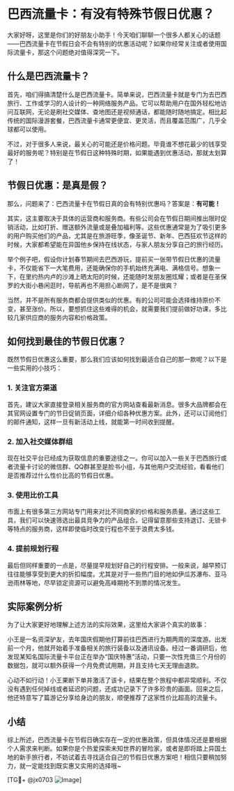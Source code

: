 # 巴西流量卡：有没有特殊节假日优惠？

大家好呀，这里是你们的好朋友小助手！今天咱们聊聊一个很多人都关心的话题——巴西流量卡在节假日会不会有特别的优惠活动呢？如果你经常关注或者使用国际流量卡，那这个问题绝对值得深究一下。

## 什么是巴西流量卡？

首先，咱们得搞清楚什么是巴西流量卡。简单来说，巴西流量卡就是专门为去巴西旅行、工作或学习的人设计的一种网络服务产品。它可以帮助用户在国外轻松地访问互联网，无论是刷社交媒体、查地图还是视频通话，都能随时随地搞定。相比起传统的国际漫游套餐，巴西流量卡通常更便宜、更灵活，而且覆盖范围广，几乎全球都可以使用。

不过，对于很多人来说，最关心的可能还是价格问题。毕竟谁不想花最少的钱享受最好的服务呢？特别是在节假日这种特殊时期，如果能遇到优惠活动，那就太划算了！

## 节假日优惠：是真是假？

那么，问题来了：巴西流量卡在节假日真的会有特别优惠吗？答案是：**有可能！**

其实，这主要取决于具体的运营商和服务商。有些公司会在节假日期间推出限时促销活动，比如打折、赠送额外流量或是叠加福利等。这些优惠通常是为了吸引更多的用户购买他们的产品，尤其是在旅游旺季，像圣诞节、新年、巴西狂欢节这样的时候，大家都希望能在异国他乡保持在线状态，与家人朋友分享自己的旅行经历。

举个例子吧，假设你计划春节期间去巴西游玩，提前买一张带节假日优惠的流量卡，不仅能省下一大笔费用，还能确保你的手机始终充满电、满格信号。想象一下，在里约热内卢的沙滩上晒太阳的时候，还能随时发朋友圈炫耀；或者是在圣保罗的大街小巷闲逛时，导航再也不用担心断网了，是不是很爽？

当然，并不是所有服务商都会提供类似的优惠。有的公司可能会选择维持原价不变，甚至涨价。所以，要想抓住这些难得的机会，就需要我们提前做好功课，多比较几家供应商的服务内容和价格政策。

## 如何找到最佳的节假日优惠？

既然节假日优惠这么重要，那么我们应该如何找到最适合自己的那一款呢？以下是一些实用的小技巧：

### 1. 关注官方渠道

首先，建议大家直接登录相关服务商的官方网站查看最新消息。很多大品牌都会在其官网设置专门的节日促销页面，详细介绍各种优惠方案。此外，还可以订阅他们的邮件通知，这样一旦有新活动上线，就能第一时间收到提醒。

### 2. 加入社交媒体群组

现在社交平台已经成为获取信息的重要途径之一。你可以加入一些关于巴西旅行或者流量卡讨论的微信群、QQ群甚至是脸书小组，与其他用户交流经验，看看他们是否推荐过什么性价比高的节假日优惠。

### 3. 使用比价工具

市面上有很多第三方网站专门用来对比不同商家的价格和服务质量。通过这些工具，我们可以快速筛选出最具竞争力的产品组合。记得留意那些支持退订、无锁卡等特点的服务商，这样即使临时改变行程也不至于浪费太多钱。

### 4. 提前规划行程

最后但同样重要的一点是，尽量提早规划好自己的行程安排。一般来说，越早预订往往能够享受到更大的折扣幅度。尤其是对于一些热门目的地如伊瓜苏瀑布、亚马逊雨林等地，尽早锁定资源可以避免高峰期抢不到票的情况发生。

## 实际案例分析

为了让大家更好地理解上述方法的实际效果，这里给大家讲个真实的故事：

小王是一名资深驴友，去年国庆假期他打算前往巴西进行为期两周的深度游。出发前一个月，他就开始着手准备相关的旅行装备以及通讯设备。经过一番调研后，他发现某知名国际流量卡平台正在举办“国庆特惠”活动，只要一次性充值三个月份的数据包，就可以额外获得一个月免费试用期，并且支持七天无理由退款。

心动不如行动！小王果断下单并激活了该卡，结果在整个旅程中都非常顺利。不仅没有遇到任何掉线或者延迟的问题，还成功记录下了许多珍贵的画面。回来之后，他还特意写了篇游记分享给身边的朋友，顺便推荐了这家性价比超高的流量卡。

## 小结

综上所述，巴西流量卡在节假日确实存在一定的优惠政策，但具体情况还是要根据个人需求来判断。如果你是个热爱探索未知世界的冒险家，或者是即将踏上异国土地的新手旅行者，不妨试着去寻找适合自己的节假日优惠方案吧！相信只要稍加努力，就一定能找到既实惠又实用的选择哦~

[TG💪+ @jx0703 ![Image](https://github.com/user-attachments/assets/dbca1d08-cadb-493c-b0ec-ad6f7a83f270)]
